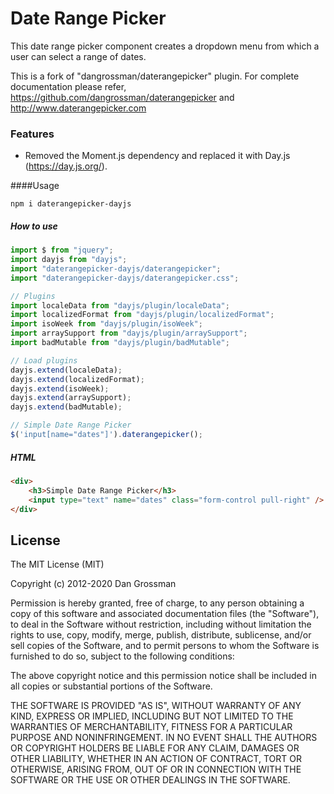 # Date Range Picker

This date range picker component creates a dropdown menu from which a user can
select a range of dates.

This is a fork of "dangrossman/daterangepicker" plugin. For complete documentation please refer, https://github.com/dangrossman/daterangepicker and http://www.daterangepicker.com

### Features

- Removed the Moment.js dependency and replaced it with Day.js (https://day.js.org/).



####Usage

```
npm i daterangepicker-dayjs
```


##### How to use
```javascript
import $ from "jquery";
import dayjs from "dayjs";
import "daterangepicker-dayjs/daterangepicker";
import "daterangepicker-dayjs/daterangepicker.css";

// Plugins
import localeData from "dayjs/plugin/localeData";
import localizedFormat from "dayjs/plugin/localizedFormat";
import isoWeek from "dayjs/plugin/isoWeek";
import arraySupport from "dayjs/plugin/arraySupport";
import badMutable from "dayjs/plugin/badMutable";

// Load plugins
dayjs.extend(localeData);
dayjs.extend(localizedFormat);
dayjs.extend(isoWeek);
dayjs.extend(arraySupport);
dayjs.extend(badMutable);

// Simple Date Range Picker
$('input[name="dates"]').daterangepicker();
```

##### HTML 

```html
<div>
	<h3>Simple Date Range Picker</h3>
	<input type="text" name="dates" class="form-control pull-right" />
</div>
```



## License

The MIT License (MIT)

Copyright (c) 2012-2020 Dan Grossman

Permission is hereby granted, free of charge, to any person obtaining a copy
of this software and associated documentation files (the "Software"), to deal
in the Software without restriction, including without limitation the rights
to use, copy, modify, merge, publish, distribute, sublicense, and/or sell
copies of the Software, and to permit persons to whom the Software is
furnished to do so, subject to the following conditions:

The above copyright notice and this permission notice shall be included in
all copies or substantial portions of the Software.

THE SOFTWARE IS PROVIDED "AS IS", WITHOUT WARRANTY OF ANY KIND, EXPRESS OR
IMPLIED, INCLUDING BUT NOT LIMITED TO THE WARRANTIES OF MERCHANTABILITY,
FITNESS FOR A PARTICULAR PURPOSE AND NONINFRINGEMENT. IN NO EVENT SHALL THE
AUTHORS OR COPYRIGHT HOLDERS BE LIABLE FOR ANY CLAIM, DAMAGES OR OTHER
LIABILITY, WHETHER IN AN ACTION OF CONTRACT, TORT OR OTHERWISE, ARISING FROM,
OUT OF OR IN CONNECTION WITH THE SOFTWARE OR THE USE OR OTHER DEALINGS IN
THE SOFTWARE.
